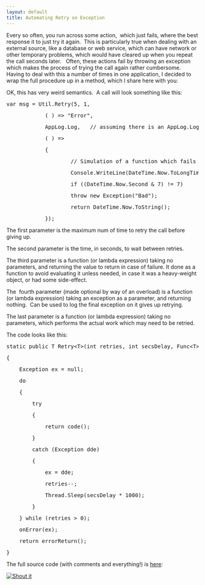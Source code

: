 ```yaml
---
layout: default
title: Automating Retry on Exception
---
```


  <p>Every so often, you run across some action,  which just fails, where the best response it to just try it again.  This is particularly true when dealing with an external source, like a database or web service, which can have network or other temporary problems, which would have cleared up when you repeat the call seconds later.   Often, these actions fail by throwing an exception which makes the process of trying the call again rather cumbersome.  Having to deal with this a number of times in one application, I decided to wrap the full procedure up in a method, which I share here with you:</p>  <p>OK, this has very weird semantics.  A call will look something like this:</p>  <div class="csharpcode">   <pre class="alt">var msg = Util.Retry(5, 1,</pre>

  <pre>            ( ) =&gt; <span class="str">"Error"</span>,</pre>

  <pre class="alt">            AppLog.Log,   <span class="rem">// assuming there is an AppLog.Log(Exception ex) method.</span></pre>

  <pre>            ( ) =&gt;</pre>

  <pre class="alt">            {</pre>

  <pre>                    <span class="rem">// Simulation of a function which fails &amp; succeeds at random times</span></pre>

  <pre class="alt">                    Console.WriteLine(DateTime.Now.ToLongTimeString());</pre>

  <pre>                    <span class="kwrd">if</span> ((DateTime.Now.Second &amp; 7) != 7)</pre>

  <pre class="alt">                    <span class="kwrd">throw</span> <span class="kwrd">new</span> Exception(<span class="str">"Bad"</span>);</pre>

  <pre>                    <span class="kwrd">return</span> DateTime.Now.ToString();</pre>

  <pre class="alt">            });</pre>
</div>

<p>The first parameter is the maximum num of time to retry the call before giving up.  </p>

<p>The second parameter is the time, in seconds, to wait between retries.</p>

<p>The third parameter is a function (or lambda expression) taking no parameters, and returning the value to return in case of failure. It done as a function to avoid evaluating it unless needed, in case it was a heavy-weight object, or had some side-effect.</p>

<p>The  fourth parameter (made optional by way of an overload) is a function (or lambda expression) taking an exception as a parameter, and returning nothing.  Can be used to log the final exception on it gives up retrying.</p>

<p>The last parameter is a function (or lambda expression) taking no parameters, which performs the actual work which may need to be retried. 
  <br /></p>

<p>The code looks like this:</p>

<div class="csharpcode">
  <pre class="alt"><span class="kwrd">static</span> <span class="kwrd">public</span> T Retry&lt;T&gt;(<span class="kwrd">int</span> retries, <span class="kwrd">int</span> secsDelay, Func&lt;T&gt; errorReturn,   Action&lt;Exception&gt; onError,  Func&lt;T&gt; code)</pre>

  <pre>{</pre>

  <pre class="alt">    Exception ex = <span class="kwrd">null</span>;</pre>

  <pre>    <span class="kwrd">do</span></pre>

  <pre class="alt">    {</pre>

  <pre>        <span class="kwrd">try</span></pre>

  <pre class="alt">        {</pre>

  <pre>            <span class="kwrd">return</span> code();</pre>

  <pre class="alt">        }</pre>

  <pre>        <span class="kwrd">catch</span> (Exception dde)</pre>

  <pre class="alt">        {</pre>

  <pre>            ex = dde;</pre>

  <pre class="alt">            retries--;</pre>

  <pre>            Thread.Sleep(secsDelay * 1000);</pre>

  <pre class="alt">        }</pre>

  <pre>    } <span class="kwrd">while</span> (retries &gt; 0);</pre>

  <pre class="alt">    onError(ex);</pre>

  <pre>    <span class="kwrd">return</span> errorReturn();</pre>

  <pre class="alt">}</pre>
</div>

<p>The full source code (with comments and everything!) is <a target="_blank" href="http://honestillusion.com/files/folders/c-sharp/entry8103.aspx">here</a>:</p>

<a href="http://dotnetshoutout.com/Honest-Illusion-Automating-Retry-on-Exception"><img alt="Shout it" style="border:0px;" src="http://dotnetshoutout.com/image.axd?url=http%3A%2F%2Fhonestillusion.com%2Fblogs%2Fblog_0%2Farchive%2F2011%2F03%2F21%2Fautomating-retry-on-exception.aspx" /></a>